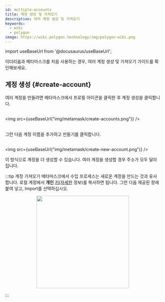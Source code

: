 ```yaml
---
id: multiple-accounts
title: 계정 생성 및 가져오기
description: 여러 계정 생성 및 가져오기
keywords:
  - wiki
  - polygon
image: https://wiki.polygon.technology/img/polygon-wiki.png
---
```

import useBaseUrl from '@docusaurus/useBaseUrl';

이더리움과 메타마스크를 처음 사용하는 경우, 여러 계정 생성 및 가져오기 가이드를 확인해보세요.

## 계정 생성 {#create-account}

여러 계정을 만들려면 메타마스크에서 프로필 아이콘을 클릭한 후 계정 생성을 클릭합니다.<br/><br/>

<img src={useBaseUrl("img/metamask/create-accounts.png")} /><br/><br/>

그런 다음 계정 이름을 추가하고 만들기를 클릭합니다.<br/><br/>

<img src={useBaseUrl("img/metamask/create-new-account.png")} />

이 방식으로 계정을 더 생성할 수 있습니다. 여러 계정을 생성할 경우 주소가 모두 달라집니다.

:::tip 계정 가져오기
메타마스크에서 수입 프로세스는 새로운 계정을 만드는 것과 유사합니다. 로컬 계정에서 **개인** [<ins>키(자세한</ins>](https://metamask.zendesk.com/hc/en-us/articles/360015289632-How-to-export-an-account-s-private-key#:~:text=On%20the%20account%20page%2C%20click,click%20%E2%80%9CConfirm%E2%80%9D%20to%20proceed.) 정보)를 복사하면 됩니다. 그런 다음 제공된 창에 붙여 넣고, Import를 선택하십시오.

<div align="center">
<img width="300" src={useBaseUrl("img/metamask/develop/import-account.png")} />
</div>

:::
